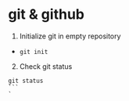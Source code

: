 # git & github

1. Initialize git in empty repository
+ ````
  git init
  ````
2. Check git status
  ````
  git status
  ```
`
